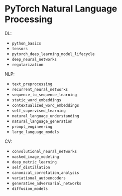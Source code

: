 # PyTorch Natural Language Processing

DL:
- `python_basics`
- `tensors`
- `pytorch_deep_learning_model_lifecycle`
- `deep_neural_networks`
- `regularization`

NLP:
- `text_preprocessing`
- `recurrent_neural_networks`
- `sequence_to_sequence_learning`
- `static_word_embeddings`
- `contextualized_word_embeddings`
- `self_supervised_learning`
- `natural_language_understanding`
- `natural_language_generation`
- `prompt_engineering`
- `large_language_models`

CV:
- `convolutional_neural_networks`
- `masked_image_modeling`
- `deep_metric_learning`
- `self_distillation`
- `canonical_correlation_analysis`
- `variational_autoencoders`
- `generative_adversarial_networks`
- `diffusion_models`